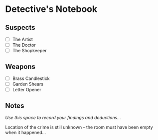 # Detective's Notebook

## Suspects
- [ ] The Artist
- [ ] The Doctor
- [ ] The Shopkeeper

## Weapons
- [ ] Brass Candlestick
- [ ] Garden Shears
- [ ] Letter Opener

## Notes
*Use this space to record your findings and deductions...*

Location of the crime is still unknown - the room must have been empty when it happened...
